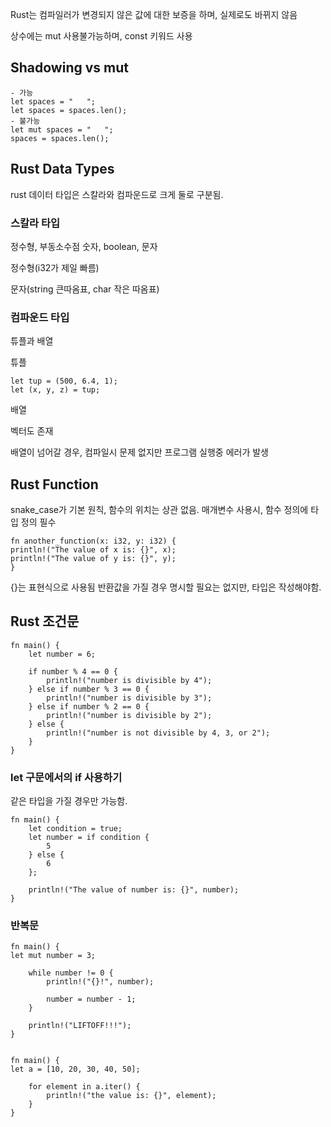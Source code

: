 Rust는 컴파일러가 변경되지 않은 값에 대한 보증을 하며, 실제로도 바뀌지 않음 

상수에는 mut 사용불가능하며, const 키워드 사용

## Shadowing vs mut

    - 가능
    let spaces = "   ";
    let spaces = spaces.len();
    - 불가능
    let mut spaces = "   ";
    spaces = spaces.len();

## Rust Data Types
rust 데이터 타입은 스칼라와 컴파운드로 크게 둘로 구분됨.

### 스칼라 타입
정수형, 부동소수점 숫자, boolean, 문자

정수형(i32가 제일 빠름)

문자(string 큰따옴표, char 작은 따옴표)

### 컴파운드 타입
튜플과 배열

튜플
 
    let tup = (500, 6.4, 1);
    let (x, y, z) = tup;

배열

벡터도 존재

배열이 넘어갈 경우, 컴파일시 문제 없지만 프로그램 실행중 에러가 발생


## Rust Function
snake_case가 기본 원칙, 함수의 위치는 상관 없음.
매개변수 사용시, 함수 정의에 타입 정의 필수

    fn another_function(x: i32, y: i32) {
    println!("The value of x is: {}", x);
    println!("The value of y is: {}", y);
    }

{}는 표현식으로 사용됨
반환값을 가질 경우 명시할 필요는 없지만, 타입은 작성해야함.


## Rust 조건문

    fn main() {
        let number = 6;
    
        if number % 4 == 0 {
            println!("number is divisible by 4");
        } else if number % 3 == 0 {
            println!("number is divisible by 3");
        } else if number % 2 == 0 {
            println!("number is divisible by 2");
        } else {
            println!("number is not divisible by 4, 3, or 2");
        }
    }


### let 구문에서의 if 사용하기
같은 타입을 가질 경우만 가능함.

    fn main() {
        let condition = true;
        let number = if condition {
            5
        } else {
            6
        };
    
        println!("The value of number is: {}", number);
    }


### 반복문

    fn main() {
    let mut number = 3;
    
        while number != 0 {
            println!("{}!", number);
    
            number = number - 1;
        }
    
        println!("LIFTOFF!!!");
    }


    fn main() {
    let a = [10, 20, 30, 40, 50];
    
        for element in a.iter() {
            println!("the value is: {}", element);
        }
    }
